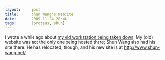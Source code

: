 ```yaml
---
layout:     post
title:      Shun Wang's Website
date:       2009-11-24 20:46
tags:       [proteus, shun]
---
```


I wrote a while ago about [my old workstation being taken
down](/2009/08/proteus-taken-down/). My (old) website was not the only
one being hosted there; Shun Wang also had his site there. He has
relocated, though, and his new site is at http://www.shun-wang.net/.
